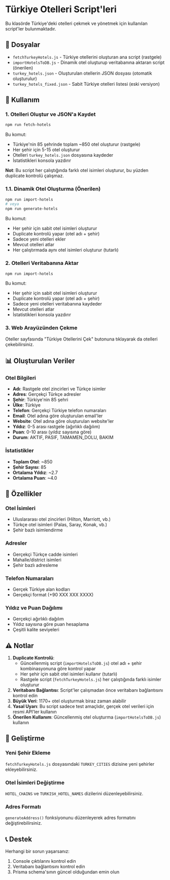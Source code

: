 # Türkiye Otelleri Script'leri

Bu klasörde Türkiye'deki otelleri çekmek ve yönetmek için kullanılan script'ler bulunmaktadır.

## 📁 Dosyalar

- `fetchTurkeyHotels.js` - Türkiye otellerini oluşturan ana script (rastgele)
- `importHotelsToDB.js` - Dinamik otel oluşturup veritabanına aktaran script (önerilen)
- `turkey_hotels.json` - Oluşturulan otellerin JSON dosyası (otomatik oluşturulur)
- `turkey_hotels_fixed.json` - Sabit Türkiye otelleri listesi (eski versiyon)

## 🚀 Kullanım

### 1. Otelleri Oluştur ve JSON'a Kaydet

```bash
npm run fetch-hotels
```

Bu komut:
- Türkiye'nin 85 şehrinde toplam ~850 otel oluşturur (rastgele)
- Her şehir için 5-15 otel oluşturur
- Otelleri `turkey_hotels.json` dosyasına kaydeder
- İstatistikleri konsola yazdırır

**Not**: Bu script her çalıştığında farklı otel isimleri oluşturur, bu yüzden duplicate kontrolü çalışmaz.

### 1.1. Dinamik Otel Oluşturma (Önerilen)

```bash
npm run import-hotels
# veya
npm run generate-hotels
```

Bu komut:
- Her şehir için sabit otel isimleri oluşturur
- Duplicate kontrolü yapar (otel adı + şehir)
- Sadece yeni otelleri ekler
- Mevcut otelleri atlar
- Her çalıştırmada aynı otel isimleri oluşturur (tutarlı)

### 2. Otelleri Veritabanına Aktar

```bash
npm run import-hotels
```

Bu komut:
- Her şehir için sabit otel isimleri oluşturur
- Duplicate kontrolü yapar (otel adı + şehir)
- Sadece yeni otelleri veritabanına kaydeder
- Mevcut otelleri atlar
- İstatistikleri konsola yazdırır

### 3. Web Arayüzünden Çekme

Oteller sayfasında "Türkiye Otellerini Çek" butonuna tıklayarak da otelleri çekebilirsiniz.

## 📊 Oluşturulan Veriler

### Otel Bilgileri
- **Adı**: Rastgele otel zincirleri ve Türkçe isimler
- **Adres**: Gerçekçi Türkçe adresler
- **Şehir**: Türkiye'nin 85 şehri
- **Ülke**: Türkiye
- **Telefon**: Gerçekçi Türkiye telefon numaraları
- **Email**: Otel adına göre oluşturulan email'ler
- **Website**: Otel adına göre oluşturulan website'ler
- **Yıldız**: 0-5 arası rastgele (ağırlıklı dağılım)
- **Puan**: 0-10 arası (yıldız sayısına göre)
- **Durum**: AKTIF, PASIF, TAMAMEN_DOLU, BAKIM

### İstatistikler
- **Toplam Otel**: ~850
- **Şehir Sayısı**: 85
- **Ortalama Yıldız**: ~2.7
- **Ortalama Puan**: ~4.0

## 🎯 Özellikler

### Otel İsimleri
- Uluslararası otel zincirleri (Hilton, Marriott, vb.)
- Türkçe otel isimleri (Palas, Saray, Konak, vb.)
- Şehir bazlı isimlendirme

### Adresler
- Gerçekçi Türkçe cadde isimleri
- Mahalle/district isimleri
- Şehir bazlı adresleme

### Telefon Numaraları
- Gerçek Türkiye alan kodları
- Gerçekçi format (+90 XXX XXX XXXX)

### Yıldız ve Puan Dağılımı
- Gerçekçi ağırlıklı dağılım
- Yıldız sayısına göre puan hesaplama
- Çeşitli kalite seviyeleri

## ⚠️ Notlar

1. **Duplicate Kontrolü**: 
   - Güncellenmiş script (`importHotelsToDB.js`) otel adı + şehir kombinasyonuna göre kontrol yapar
   - Her şehir için sabit otel isimleri kullanır (tutarlı)
   - Rastgele script (`fetchTurkeyHotels.js`) her çalıştığında farklı isimler oluşturur
2. **Veritabanı Bağlantısı**: Script'ler çalışmadan önce veritabanı bağlantısını kontrol edin
3. **Büyük Veri**: 1170+ otel oluşturmak biraz zaman alabilir
4. **Yasal Uyarı**: Bu script sadece test amaçlıdır, gerçek otel verileri için resmi API'ler kullanın
5. **Önerilen Kullanım**: Güncellenmiş otel oluşturma (`importHotelsToDB.js`) kullanın

## 🔧 Geliştirme

### Yeni Şehir Ekleme
`fetchTurkeyHotels.js` dosyasındaki `TURKEY_CITIES` dizisine yeni şehirler ekleyebilirsiniz.

### Otel İsimleri Değiştirme
`HOTEL_CHAINS` ve `TURKISH_HOTEL_NAMES` dizilerini düzenleyebilirsiniz.

### Adres Formatı
`generateAddress()` fonksiyonunu düzenleyerek adres formatını değiştirebilirsiniz.

## 📞 Destek

Herhangi bir sorun yaşarsanız:
1. Console çıktılarını kontrol edin
2. Veritabanı bağlantısını kontrol edin
3. Prisma schema'sının güncel olduğundan emin olun
